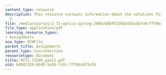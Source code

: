 ```yaml
---
content_type: resource
description: This resource contains information about the solutions for problem set
  2.
file: /media/courses/2-71-optics-spring-2009/b484f329b5455e3bfc0c7ff9bcbf2afd_MIT2_71S09_gsol2.pdf
file_type: application/pdf
learning_resource_types:
- Assignments
ocw_type: OCWFile
parent_title: Assignments
parent_type: CourseSection
resourcetype: Document
title: MIT2_71S09_gsol2.pdf
uid: b484f329-b545-5e3b-fc0c-7ff9bcbf2afd
---
```

